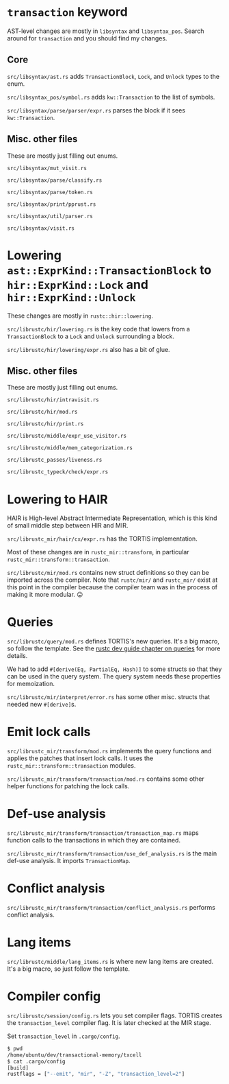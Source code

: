 # `transaction` keyword

AST-level changes are mostly in `libsyntax` and `libsyntax_pos`. Search around for `transaction` and you should find my changes.

## Core

`src/libsyntax/ast.rs` adds `TransactionBlock`, `Lock`, and `Unlock` types to the enum.

`src/libsyntax_pos/symbol.rs` adds `kw::Transaction` to the list of symbols.

`src/libsyntax/parse/parser/expr.rs` parses the block if it sees `kw::Transaction`.

## Misc. other files

These are mostly just filling out enums.

`src/libsyntax/mut_visit.rs`

`src/libsyntax/parse/classify.rs`

`src/libsyntax/parse/token.rs`

`src/libsyntax/print/pprust.rs`

`src/libsyntax/util/parser.rs`

`src/libsyntax/visit.rs`

# Lowering `ast::ExprKind::TransactionBlock` to `hir::ExprKind::Lock` and `hir::ExprKind::Unlock`

These changes are mostly in `rustc::hir::lowering`.

`src/librustc/hir/lowering.rs` is the key code that lowers from a `TransactionBlock` to a `Lock` and `Unlock` surrounding a block.

`src/librustc/hir/lowering/expr.rs` also has a bit of glue.

## Misc. other files

These are mostly just filling out enums.

`src/librustc/hir/intravisit.rs`

`src/librustc/hir/mod.rs`

`src/librustc/hir/print.rs`

`src/librustc/middle/expr_use_visitor.rs`

`src/librustc/middle/mem_categorization.rs`

`src/librustc_passes/liveness.rs`

`src/librustc_typeck/check/expr.rs`

# Lowering to HAIR

HAIR is High-level Abstract Intermediate Representation, which is this kind of small middle step between HIR and MIR.

`src/librustc_mir/hair/cx/expr.rs` has the TORTIS implementation.

Most of these changes are in `rustc_mir::transform`, in particular `rustc_mir::transform::transaction`.

`src/librustc/mir/mod.rs` contains new struct definitions so they can be imported across the compiler. Note that `rustc/mir/` and `rustc_mir/` exist at this point in the compiler because the compiler team was in the process of making it more modular. 😛 

# Queries

`src/librustc/query/mod.rs` defines TORTIS's new queries. It's a big macro, so follow the template. See the [rustc dev guide chapter on queries](https://rustc-dev-guide.rust-lang.org/query.html) for more details.

We had to add `#[derive(Eq, PartialEq, Hash)]` to some structs so that they can be used in the query system. The query system needs these properties for memoization.

`src/librustc/mir/interpret/error.rs` has some other misc. structs that needed new `#[derive]`s.

# Emit lock calls

`src/librustc_mir/transform/mod.rs` implements the query functions and applies the patches that insert lock calls. It uses the `rustc_mir::transform::transaction` modules.

`src/librustc_mir/transform/transaction/mod.rs` contains some other helper functions for patching the lock calls.

# Def-use analysis

`src/librustc_mir/transform/transaction/transaction_map.rs` maps function calls to the transactions in which they are contained.

`src/librustc_mir/transform/transaction/use_def_analysis.rs` is the main def-use analysis. It imports `TransactionMap`.

# Conflict analysis

`src/librustc_mir/transform/transaction/conflict_analysis.rs` performs conflict analysis.

# Lang items

`src/librustc/middle/lang_items.rs` is where new lang items are created. It's a big macro, so just follow the template.

# Compiler config

`src/librustc/session/config.rs` lets you set compiler flags. TORTIS creates the `transaction_level` compiler flag. It is later checked at the MIR stage.

Set `transaction_level` in `.cargo/config`.

```bash
$ pwd
/home/ubuntu/dev/transactional-memory/txcell
$ cat .cargo/config
[build]
rustflags = ["--emit", "mir", "-Z", "transaction_level=2"]
```